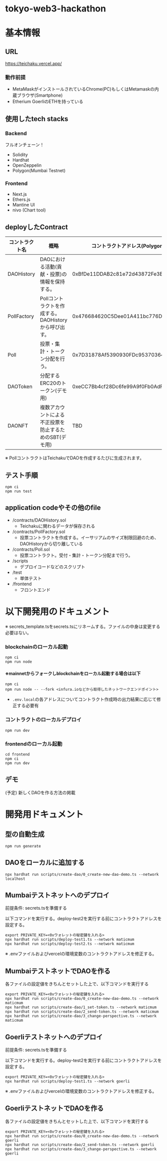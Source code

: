 # tokyo-web3-hackathon

# 基本情報
## URL
https://teichaku.vercel.app/

### 動作前提
- MetaMaskがインストールされているChrome(PC)もしくはMetamaskの内蔵ブラウザ(Smartphone)
- Etherium GoerliのETHを持っている


## 使用したtech stacks
### Backend
フルオンチェーン！
* Solidity
* Hardhat
* OpenZeppelin
* Polygon(Mumbai Testnet)

### Frontend
* Next.js
* Ethers.js
* Mantine UI
* nivo (Chart tool)

## deployしたContract

| コントラクト名  | 概略 | コントラクトアドレス(Polygon Mumbai) | 
| ------------- | ------------- | ------------- |
| DAOHistory  | DAOにおける活動(貢献・投票)の情報を保持する。  |  0xBfDe11DDAB2c81e72d43872Fe3Ed1e47d54C1A75 |
| PollFactory  | Pollコントラクトを作成する。DAOHistoryから呼び出す。  | 0x476684620C5Dee01A411bc776D511f7081FF47b5  |
| Poll  | 投票・集計・トークン分配を行う。  | 0x7D31878Af5390930FDc95370364ef2a4328dA639  |
| DAOToken  | 分配するERC20のトークン(デモ用)  | 0xeCC7Bb4cf28Dc6fe99A9f0Fb0AdFD5a2E0F7707A  |
| DAONFT  | 複数アカウントによる不正投票を防止するためのSBT(デモ用)  | TBD  |

※ PollコントラクトはTeichakuでDAOを作成するたびに生成されます。

## テスト手順

```
npm ci
npm run test
```

## application codeやその他のfile

* /contracts/DAOHistory.sol
  * Teichakuに関わるデータが保存される
* /contracts/PollFactory.sol
  * 投票コントラクトを作成する。イーサリアムのサイズ制限回避のため、DAOHistoryから切り離している
* /contracts/Poll.sol
  * 投票コントラクト。受付・集計・トークン分配まで行う。
* /scripts
  * デプロイコードなどのスクリプト
* /test
  * 単体テスト
* /frontend
  * フロントエンド
 



# 以下開発用のドキュメント
※ secrets_template.tsをsecrets.tsにリネームする。ファイルの中身は変更する必要はない。
### blockchainのローカル起動
```
npm ci
npm run node
```

#### ※mainnetからフォークしblockchainをローカル起動する場合は以下
```
npm ci
npm run node -- --fork <infura.ioなどから取得したネットワークエンドポイント>
```
- ``.env.local``の各アドレスについてコントラクト作成時の出力結果に応じて修正する必要有

### コントラクトのローカルデプロイ
```
npm run dev
```
### frontendのローカル起動
```
cd frontend
npm ci
npm run dev
```

## デモ
(予定) 新しくDAOを作る方法の掲載

# 開発用ドキュメント
## 型の自動生成
```
npm run generate
```

## DAOをローカルに追加する
```
npx hardhat run scripts/create-dao/0_create-new-dao-demo.ts --network localhost
```

## Mumbaiテストネットへのデプロイ
前提条件: secrets.tsを準備する

以下コマンドを実行する。deploy-test2を実行する前にコントラクトアドレスを設定する。
```
export PRIVATE_KEY=<0xウォレットの秘密鍵を入れる>
npx hardhat run scripts/deploy-test1.ts --network maticmum
npx hardhat run scripts/deploy-test2.ts --network maticmum
```

※ .envファイルおよびvercelの環境変数のコントラクトアドレスを修正する。


## MumbaiテストネットでDAOを作る
各ファイルの設定値をきちんとセットした上で、以下コマンドを実行する
```
export PRIVATE_KEY=<0xウォレットの秘密鍵を入れる>
npx hardhat run scripts/create-dao/0_create-new-dao-demo.ts --network maticmum
npx hardhat run scripts/create-dao/1_set-token.ts --network maticmum
npx hardhat run scripts/create-dao/2_send-token.ts --network maticmum
npx hardhat run scripts/create-dao/3_change-perspective.ts --network maticmum
```


## Goerliテストネットへのデプロイ
前提条件: secrets.tsを準備する

以下コマンドを実行する。deploy-test2を実行する前にコントラクトアドレスを設定する。
```
export PRIVATE_KEY=<0xウォレットの秘密鍵を入れる>
npx hardhat run scripts/deploy-test1.ts --network goerli
```

※ .envファイルおよびvercelの環境変数のコントラクトアドレスを修正する。

## GoerliテストネットでDAOを作る
各ファイルの設定値をきちんとセットした上で、以下コマンドを実行する
```
export PRIVATE_KEY=<0xウォレットの秘密鍵を入れる>
npx hardhat run scripts/create-dao/0_create-new-dao-demo.ts --network goerli
npx hardhat run scripts/create-dao/2_send-token.ts --network goerli
npx hardhat run scripts/create-dao/3_change-perspective.ts --network goerli
```
